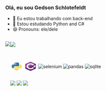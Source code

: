 ### Olá, eu sou Gedson Schlotefeldt

- 🔭 Eu estou trabalhando com back-end
- 🌱 Estou estudando Python and C#
- 😄 Pronouns: ele/dele

##

<a href="https://github.com/anuraghazra/github-readme-stats">
  <img height=160 align="left" src="https://github-readme-stats.vercel.app/api?username=Schlotged&theme=dracula" />
<a href="https://github.com/anuraghazra/convoychat">
  <img height=160 align="center" src="https://github-readme-stats.vercel.app/api/top-langs?username=Schlotged&layout=compact&langs_count=8&card_width=300&theme=dracula" />
</a>

##

<div style="display: inline_block"><br>

  <img align="center" alt="Python" height="30" width="40" src="https://raw.githubusercontent.com/devicons/devicon/master/icons/python/python-original.svg">
  <img align="center" alt="Csharp" height="30" width="40" src="https://raw.githubusercontent.com/devicons/devicon/master/icons/csharp/csharp-original.svg">
  <img align="center" alt="selenium" height="30" width="40"
<img src="https://cdn.jsdelivr.net/gh/devicons/devicon/icons/selenium/selenium-original.svg" />
  <img align="center" alt="pandas" height="30" width="40"
<img src="https://cdn.jsdelivr.net/gh/devicons/devicon/icons/pandas/pandas-original.svg" />
  <img align="center" alt="sqlite" height="30" width="40"
    <img src="https://cdn.jsdelivr.net/gh/devicons/devicon/icons/sqlite/sqlite-original.svg" />

</div>

##

<div> 
  
  <a href="https://www.instagram.com/schlotgee_/" target="_blank"><img src="https://img.shields.io/badge/-Instagram-%23E4405F?style=for-the-badge&logo=instagram&logoColor=white" target="_blank"></a>
  <a href = "mailto:gedsonsilva99@gmail.com"><img src="https://img.shields.io/badge/-Gmail-%23333?style=for-the-badge&logo=gmail&logoColor=white" target="_blank"></a>
  <a href="https://www.linkedin.com/in/gedson-schlotefeldt-da-silva-858a80246/" target="_blank"><img src="https://img.shields.io/badge/-LinkedIn-%230077B5?style=for-the-badge&logo=linkedin&logoColor=white" target="_blank"></a> 
  
</div>

